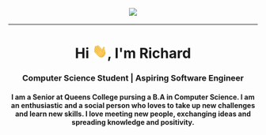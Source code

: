 <p align="center">
  <img src="https://avatars.githubusercontent.com/u/52021889?v=4" height="200"/>
</p>
<hr>
<h1 align="center">Hi <img src="https://raw.githubusercontent.com/ABSphreak/ABSphreak/master/gifs/Hi.gif" width="30px">, I'm Richard</h1>
<h3 align="center">Computer Science Student | Aspiring Software Engineer</h3>
<h4 align="center">I am a Senior at Queens College pursing a B.A in Computer Science. I am an enthusiastic and a social person who loves to take up new challenges and learn new skills. I love meeting new people, exchanging ideas and spreading knowledge and positivity.</h4>
<br>
